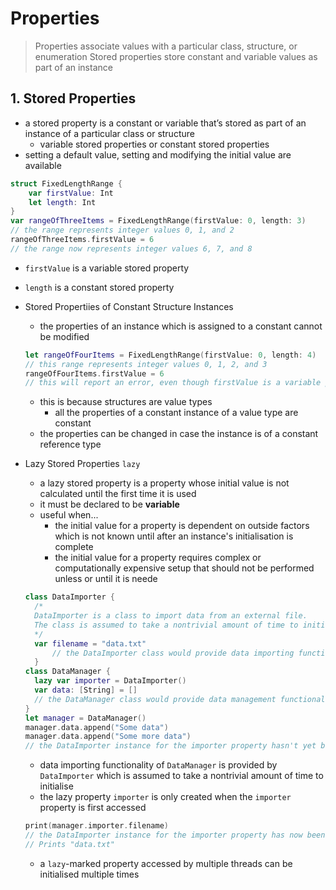 # Properties
> Properties associate values with a particular class, structure, or enumeration
> Stored properties store constant and variable values as part of an instance


## 1. Stored Properties
* a stored property is a constant or variable that’s stored as part of an instance of a particular class or structure
  * variable stored properties or constant stored properties
* setting a default value, setting and modifying the initial value are available
```swift
struct FixedLengthRange {
    var firstValue: Int
    let length: Int
}
var rangeOfThreeItems = FixedLengthRange(firstValue: 0, length: 3)
// the range represents integer values 0, 1, and 2
rangeOfThreeItems.firstValue = 6
// the range now represents integer values 6, 7, and 8
```
  * `firstValue` is a variable stored property
  * `length` is a constant stored property 

* Stored Propertiies of Constant Structure Instances 
  * the properties of an instance which is assigned to a constant cannot be modified
  ```swift
  let rangeOfFourItems = FixedLengthRange(firstValue: 0, length: 4)
  // this range represents integer values 0, 1, 2, and 3
  rangeOfFourItems.firstValue = 6
  // this will report an error, even though firstValue is a variable property
  ```
  * this is because structures are value types
    * all the properties of a constant instance of a value type are constant
  * the properties can be changed in case the instance is of a constant reference type 

* Lazy Stored Properties `lazy`
  * a lazy stored property is a property whose initial value is not calculated until the first time it is used
  * it must be declared to be **variable** 
  * useful when...
    * the initial value for a property is dependent on outside factors which is not known until after an instance's initialisation is complete
    * the initial value for a property requires complex or computationally expensive setup that should not be performed unless or until it is neede
  ```swift
  class DataImporter {
    /*
    DataImporter is a class to import data from an external file.
    The class is assumed to take a nontrivial amount of time to initialize.
    */
    var filename = "data.txt"
        // the DataImporter class would provide data importing functionality here
    }
  class DataManager {
    lazy var importer = DataImporter()
    var data: [String] = []
    // the DataManager class would provide data management functionality here
  }
  let manager = DataManager()
  manager.data.append("Some data")
  manager.data.append("Some more data")
  // the DataImporter instance for the importer property hasn't yet been created
  ```
  * data importing functionality of `DataManager` is provided by `DataImporter` which is assumed to take a nontrivial amount of time to initialise
  * the lazy property `importer` is only created when the `importer` property is first accessed 
  ```swift
  print(manager.importer.filename)
  // the DataImporter instance for the importer property has now been created
  // Prints "data.txt"
  ```
  * a `lazy`-marked property accessed by multiple threads can be initialised multiple times 